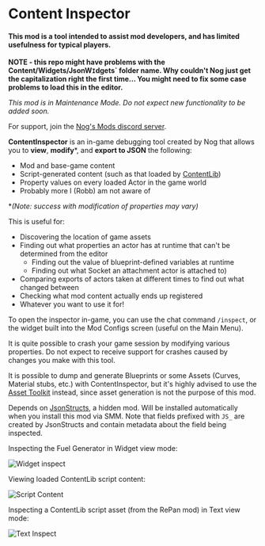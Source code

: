 # Content Inspector

#### This mod is a tool intended to assist mod developers, and has limited usefulness for typical players.

**NOTE - this repo might have problems with the Content/Widgets/JsonW`I`dgets` folder name. Why couldn't Nog just get the capitalization right the first time... You might need to fix some case problems to load this in the editor.**

*This mod is in Maintenance Mode. Do not expect new functionality to be added soon.*

For support, join the [Nog's Mods discord server](https://discord.gg/kcRmFxn89d).

**ContentInspector** is an in-game debugging tool created by Nog that allows you to **view**, **modify**\*, and **export to JSON** the following:

- Mod and base-game content
- Script-generated content (such as that loaded by [ContentLib](https://ficsit.app/mod/ContentLib))
- Property values on every loaded Actor in the game world
- Probably more I (Robb) am not aware of

\**(Note: success with modification of properties may vary)*

This is useful for:

- Discovering the location of game assets
- Finding out what properties an actor has at runtime that can't be determined from the editor
  - Finding out the value of blueprint-defined variables at runtime
  - Finding out what Socket an attachment actor is attached to)
- Comparing exports of actors taken at different times to find out what changed between
- Checking what mod content actually ends up registered
- Whatever you want to use it for!

To open the inspector in-game, you can use the chat command `/inspect`, or the widget built into the Mod Configs screen (useful on the Main Menu).

It is quite possible to crash your game session by modifying various properties. Do not expect to receive support for crashes caused by changes you make with this tool.

It is possible to dump and generate Blueprints or some Assets (Curves, Material stubs, etc.) with ContentInspector, but it's highly advised to use the [Asset Toolkit](https://docs.ficsit.app/satisfactory-modding/latest/CommunityResources/AssetToolkit.html) instead, since asset generation is not the purpose of this mod.

Depends on [JsonStructs](https://ficsit.app/mod/D5hAq4qaqxLvZm), a hidden mod. Will be installed automatically when you install this mod via SMM. Note that fields prefixed with `JS_` are created by JsonStructs and contain metadata about the field being inspected.

Inspecting the Fuel Generator in Widget view mode:

![Widget inspect](https://i.imgur.com/yEI6xB2.jpg)

Viewing loaded ContentLib script content:

![Script Content](https://i.imgur.com/y7lEIhg.png)

Inspecting a ContentLib script asset (from the RePan mod) in Text view mode:

![Text Inspect](https://i.imgur.com/KjsvkDz.png)
